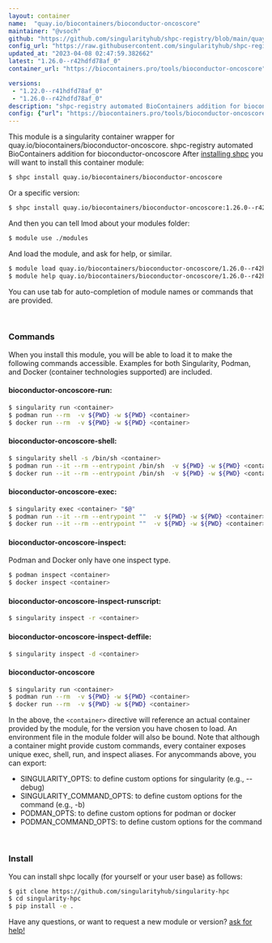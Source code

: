 ```yaml
---
layout: container
name:  "quay.io/biocontainers/bioconductor-oncoscore"
maintainer: "@vsoch"
github: "https://github.com/singularityhub/shpc-registry/blob/main/quay.io/biocontainers/bioconductor-oncoscore/container.yaml"
config_url: "https://raw.githubusercontent.com/singularityhub/shpc-registry/main/quay.io/biocontainers/bioconductor-oncoscore/container.yaml"
updated_at: "2023-04-08 02:47:59.382662"
latest: "1.26.0--r42hdfd78af_0"
container_url: "https://biocontainers.pro/tools/bioconductor-oncoscore"

versions:
 - "1.22.0--r41hdfd78af_0"
 - "1.26.0--r42hdfd78af_0"
description: "shpc-registry automated BioContainers addition for bioconductor-oncoscore"
config: {"url": "https://biocontainers.pro/tools/bioconductor-oncoscore", "maintainer": "@vsoch", "description": "shpc-registry automated BioContainers addition for bioconductor-oncoscore", "latest": {"1.26.0--r42hdfd78af_0": "sha256:9194c0cab458ba32397cc40257e717f200ae5ffc1043d0214d217d161de0533e"}, "tags": {"1.22.0--r41hdfd78af_0": "sha256:dbcd92f5744f2af480a497d1b7cab31a6008d69d294d1c811ef185e5cf8deb54", "1.26.0--r42hdfd78af_0": "sha256:9194c0cab458ba32397cc40257e717f200ae5ffc1043d0214d217d161de0533e"}, "docker": "quay.io/biocontainers/bioconductor-oncoscore"}
---
```


This module is a singularity container wrapper for quay.io/biocontainers/bioconductor-oncoscore.
shpc-registry automated BioContainers addition for bioconductor-oncoscore
After [installing shpc](#install) you will want to install this container module:


```bash
$ shpc install quay.io/biocontainers/bioconductor-oncoscore
```

Or a specific version:

```bash
$ shpc install quay.io/biocontainers/bioconductor-oncoscore:1.26.0--r42hdfd78af_0
```

And then you can tell lmod about your modules folder:

```bash
$ module use ./modules
```

And load the module, and ask for help, or similar.

```bash
$ module load quay.io/biocontainers/bioconductor-oncoscore/1.26.0--r42hdfd78af_0
$ module help quay.io/biocontainers/bioconductor-oncoscore/1.26.0--r42hdfd78af_0
```

You can use tab for auto-completion of module names or commands that are provided.

<br>

### Commands

When you install this module, you will be able to load it to make the following commands accessible.
Examples for both Singularity, Podman, and Docker (container technologies supported) are included.

#### bioconductor-oncoscore-run:

```bash
$ singularity run <container>
$ podman run --rm  -v ${PWD} -w ${PWD} <container>
$ docker run --rm  -v ${PWD} -w ${PWD} <container>
```

#### bioconductor-oncoscore-shell:

```bash
$ singularity shell -s /bin/sh <container>
$ podman run --it --rm --entrypoint /bin/sh  -v ${PWD} -w ${PWD} <container>
$ docker run --it --rm --entrypoint /bin/sh  -v ${PWD} -w ${PWD} <container>
```

#### bioconductor-oncoscore-exec:

```bash
$ singularity exec <container> "$@"
$ podman run --it --rm --entrypoint ""  -v ${PWD} -w ${PWD} <container> "$@"
$ docker run --it --rm --entrypoint ""  -v ${PWD} -w ${PWD} <container> "$@"
```

#### bioconductor-oncoscore-inspect:

Podman and Docker only have one inspect type.

```bash
$ podman inspect <container>
$ docker inspect <container>
```

#### bioconductor-oncoscore-inspect-runscript:

```bash
$ singularity inspect -r <container>
```

#### bioconductor-oncoscore-inspect-deffile:

```bash
$ singularity inspect -d <container>
```



#### bioconductor-oncoscore

```bash
$ singularity run <container>
$ podman run --rm  -v ${PWD} -w ${PWD} <container>
$ docker run --rm  -v ${PWD} -w ${PWD} <container>
```


In the above, the `<container>` directive will reference an actual container provided
by the module, for the version you have chosen to load. An environment file in the
module folder will also be bound. Note that although a container
might provide custom commands, every container exposes unique exec, shell, run, and
inspect aliases. For anycommands above, you can export:

 - SINGULARITY_OPTS: to define custom options for singularity (e.g., --debug)
 - SINGULARITY_COMMAND_OPTS: to define custom options for the command (e.g., -b)
 - PODMAN_OPTS: to define custom options for podman or docker
 - PODMAN_COMMAND_OPTS: to define custom options for the command

<br>

### Install

You can install shpc locally (for yourself or your user base) as follows:

```bash
$ git clone https://github.com/singularityhub/singularity-hpc
$ cd singularity-hpc
$ pip install -e .
```

Have any questions, or want to request a new module or version? [ask for help!](https://github.com/singularityhub/singularity-hpc/issues)